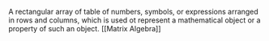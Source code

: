 A rectangular array of table of numbers, symbols, or expressions arranged in rows and columns, which is used ot represent a mathematical object or a property of such an object.
[[Matrix Algebra]]

